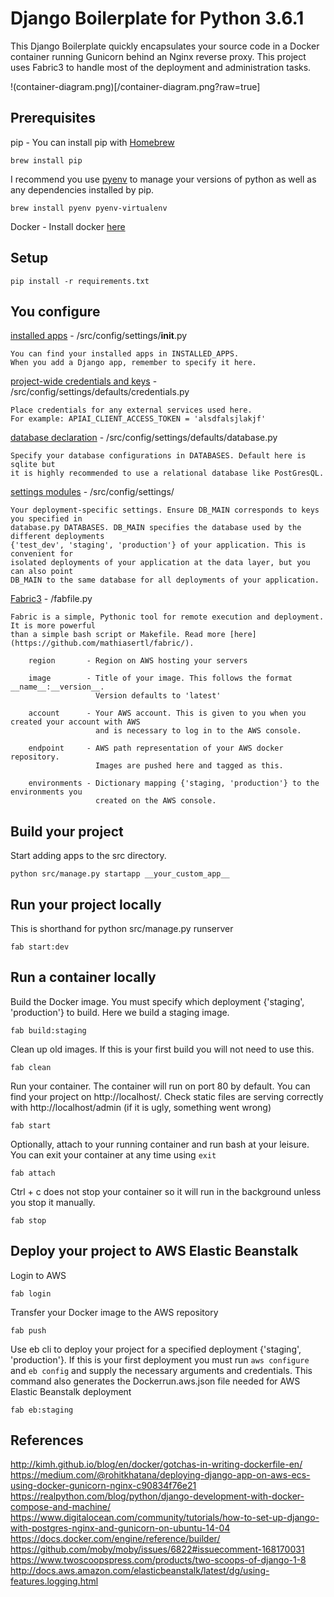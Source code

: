 Django Boilerplate for Python 3.6.1
===================================

This Django Boilerplate quickly encapsulates your source code in a Docker container running Gunicorn behind an Nginx reverse proxy. This project uses Fabric3 to handle most of the deployment and administration tasks.

!(container-diagram.png)[/container-diagram.png?raw=true]

Prerequisites
-------------
pip - You can install pip with [Homebrew](https://brew.sh/)
	
	brew install pip

I recommend you use [pyenv](https://github.com/pyenv/pyenv) to manage your versions of python as well as any dependencies installed by pip.

	brew install pyenv pyenv-virtualenv

Docker - Install docker [here](https://docs.docker.com/engine/installation/)

Setup
-----
	pip install -r requirements.txt

You configure
-------------
[installed apps](https://github.com/richytong/django-boilerplate-3.6.1/tree/master/src/config/settings/__init__.py) - /src/config/settings/__init__.py

	You can find your installed apps in INSTALLED_APPS.
	When you add a Django app, remember to specify it here.

[project-wide credentials and keys](https://github.com/richytong/django-boilerplate-3.6.1/blob/master/src/config/settings/defaults/credentials.py) - /src/config/settings/defaults/credentials.py

	Place credentials for any external services used here.
	For example: APIAI_CLIENT_ACCESS_TOKEN = 'alsdfalsjlakjf'

[database declaration](https://github.com/richytong/django-boilerplate-3.6.1/blob/master/src/config/settings/defaults/database.py) - /src/config/settings/defaults/database.py

	Specify your database configurations in DATABASES. Default here is sqlite but
	it is highly recommended to use a relational database like PostGresQL.

[settings modules](https://github.com/richytong/django-boilerplate-3.6.1/tree/master/src/config/settings) - /src/config/settings/

	Your deployment-specific settings. Ensure DB_MAIN corresponds to keys you specified in
	database.py DATABASES. DB_MAIN specifies the database used by the different deployments
	{'test_dev', 'staging', 'production'} of your application. This is convenient for
	isolated deployments of your application at the data layer, but you can also point
	DB_MAIN to the same database for all deployments of your application.

[Fabric3](https://github.com/richytong/django-boilerplate-3.6.1/blob/master/fabfile.py) - /fabfile.py

	Fabric is a simple, Pythonic tool for remote execution and deployment. It is more powerful
	than a simple bash script or Makefile. Read more [here](https://github.com/mathiasertl/fabric/).

		region       - Region on AWS hosting your servers

		image        - Title of your image. This follows the format __name__:__version__.
		               Version defaults to 'latest'
		
		account      - Your AWS account. This is given to you when you created your account with AWS
		               and is necessary to log in to the AWS console.
		
		endpoint     - AWS path representation of your AWS docker repository.
		               Images are pushed here and tagged as this.

		environments - Dictionary mapping {'staging, 'production'} to the environments you
		               created on the AWS console.


Build your project
------------------
Start adding apps to the src directory.

	python src/manage.py startapp __your_custom_app__


Run your project locally
------------------------
This is shorthand for python src/manage.py runserver

	fab start:dev

Run a container locally
-----------------------
Build the Docker image. You must specify which deployment {'staging', 'production'} to build.
Here we build a staging image.

	fab build:staging

Clean up old images. If this is your first build you will not need to use this.

	fab clean

Run your container. The container will run on port 80 by default. You can find your project on
http://localhost/. Check static files are serving correctly with http://localhost/admin
(if it is ugly, something went wrong)

	fab start

Optionally, attach to your running container and run bash at your leisure. You can exit your
container at any time using `exit`

	fab attach

Ctrl + c does not stop your container so it will run in the background unless you stop it manually.

	fab stop

Deploy your project to AWS Elastic Beanstalk
--------------------------------------------
Login to AWS

	fab login

Transfer your Docker image to the AWS repository

	fab push

Use eb cli to deploy your project for a specified deployment {'staging', 'production'}. If this is your first deployment you must run `aws configure` and `eb config` and supply the necessary arguments and credentials.
This command also generates the Dockerrun.aws.json file needed for AWS Elastic Beanstalk deployment

	fab eb:staging

References
----------
http://kimh.github.io/blog/en/docker/gotchas-in-writing-dockerfile-en/
https://medium.com/@rohitkhatana/deploying-django-app-on-aws-ecs-using-docker-gunicorn-nginx-c90834f76e21
https://realpython.com/blog/python/django-development-with-docker-compose-and-machine/
https://www.digitalocean.com/community/tutorials/how-to-set-up-django-with-postgres-nginx-and-gunicorn-on-ubuntu-14-04
https://docs.docker.com/engine/reference/builder/
https://github.com/moby/moby/issues/6822#issuecomment-168170031
https://www.twoscoopspress.com/products/two-scoops-of-django-1-8
http://docs.aws.amazon.com/elasticbeanstalk/latest/dg/using-features.logging.html


